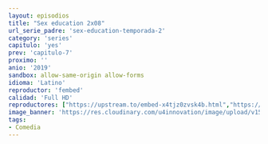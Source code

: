 ```yaml
---
layout: episodios
title: "Sex education 2x08"
url_serie_padre: 'sex-education-temporada-2'
category: 'series'
capitulo: 'yes'
prev: 'capitulo-7'
proximo: ''
anio: '2019'
sandbox: allow-same-origin allow-forms
idioma: 'Latino'
reproductor: 'fembed'
calidad: 'Full HD'
reproductores: ["https://upstream.to/embed-x4tjz0zvsk4b.html","https://animekao.xyz/v/8pxzru8wkdyd22p","https://embed.mystream.to/5aueq2mmp67k","https://gdriveplayer.co/embed2.php?link=3hcekkw13RSUl22rPQ2J6AfRbrp3NFw%252BVVWFQ9xm8t8sm9N%252B%252FzDR27%252F6tCFTjOgrY%252BE1mUzahTJa8fhBvfAHho7%252Fh9c6b%252F2zQM9xoyxUYGa%252BDd69x0n2PonFrHvkkGkXAQF460gGtXr4A84H9kmcmSrihXJAwLJIYnEilOz6v%252BWrowjKuUystzaGvm3%252BzI2BAmusAukzvfJvNDZ%252BOl%252BQJ2"]
image_banner: 'https://res.cloudinary.com/u4innovation/image/upload/v1565906678/sex-poster-min_yeylaj.jpg'
tags:
- Comedia
---
```













